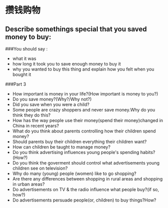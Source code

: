 攒钱购物
===
Describe somethings special that you saved money to buy:
---
###You should say :
* what it was
* how long it took you to save enough money to buy it
* why you wanted to buy this thing and explain how you felt when you bought it

###Part 3
* How important is money in your life?(How important is money to you?)
* Do you save money?(Why?/Why not?)
* Did you save when you were a child?
* Some people are crazy shoppers and never save money.Why do you think they do this?
* How has the way people use their money(spend their money)changed in China in recent years?
* What do you think about parents controlling how their children spend money?
* Should parents buy their children everything their children want?
* How can children be taught to manage money?
* Do you think advertising influences young people's spending habits?(How?)
* Do you think the goverment should control what advertisements young children see on television?
* Why do many (young) people (women) like to go shopping?
* Are there any differences between shopping in rural areas and shopping in urban areas?
* Do advertisements on TV & the radio influence what people buy?(if so, how?)
* Do advertisements persuade people(or, children) to buy things?How?